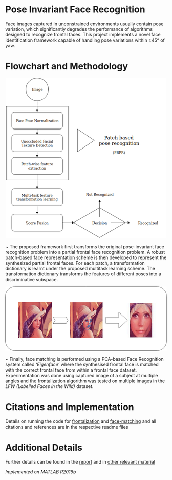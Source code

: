 # Pose Invariant Face Recognition

  Face images captured in unconstrained environments usually contain pose variation, which significantly degrades the performance of algorithms designed to recognize frontal faces. This project implements a novel face identification framework capable of handling pose variations within ±45° of yaw.

# Flowchart and Methodology

<p align="center">
  <img width="500" height="500" src="https://github.com/amanshenoy/pose-invariant-face-recognition/blob/master/flowchart.png">
</p>


~ The proposed framework first transforms the original pose-invariant face recognition problem into a partial frontal face recognition problem. A robust patch-based face representation scheme is then developed to represent the synthesized partial frontal faces. For each patch, a transformation dictionary is learnt under the proposed multitask learning scheme. The transformation dictionary transforms the features of different poses into a discriminative subspace.

<p align="center">
  <img width="600" height="200" src="https://github.com/amanshenoy/pose-invariant-face-recognition/blob/master/frontalization.png">
</p>

 ~ Finally, face matching is performed using a PCA-based Face Recognition system called *‘Eigenface’* where the synthesised frontal face is matched with the correct frontal face from within a frontal face dataset. Experimentation was done using captured image of a subject at multiple angles and the frontalization algorithm was tested on multiple images in the *LFW (Labelled Faces in the Wild)* dataset.

# Citations and Implementation

Details on running the code for [frontalization](https://github.com/amanshenoy/pose-invariant-face-recognition/tree/master/frontalization) and [face-matching](https://github.com/amanshenoy/pose-invariant-face-recognition/tree/master/eigenface) and all citations and references are in the respective readme files

# Additional Details

Further details can be found in the [report](https://github.com/amanshenoy/pose-invariant-face-recognition/blob/master/literature/PIFR-Report.pdf) and in [other relevant material](https://github.com/amanshenoy/pose-invariant-face-recognition/tree/master/literature)

*Implemented on MATLAB R2016b*  
